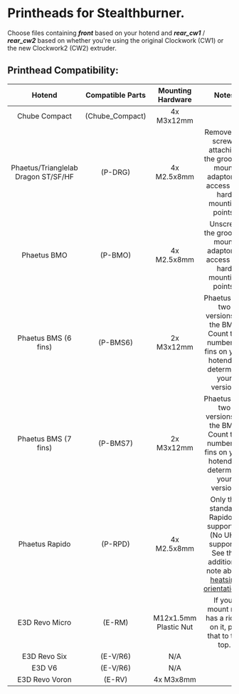# Printheads for Stealthburner.

Choose files containing ***front*** based on your hotend and ***rear_cw1*** / ***rear_cw2*** based on whether you're using the original Clockwork (CW1) or the new Clockwork2 (CW2) extruder.

## Printhead Compatibility:

| Hotend | Compatible Parts | Mounting Hardware | Notes |
| :--------: | :--------: | :--------: | :--------: 
| Chube Compact | (Chube_Compact) | 4x M3x12mm  |  |
| Phaetus/Trianglelab Dragon ST/SF/HF | (P-DRG) | 4x M2.5x8mm | Remove the screws attaching the groove-mount adaptor to access the hard mounting points. |
| Phaetus BMO | (P-BMO) | 4x M2.5x8mm | Unscrew the groove-mount adaptor to access the hard mounting points. |
| Phaetus BMS (6 fins) | (P-BMS6) | 2x M3x12mm | Phaetus has two versions of the BMS; Count the number of fins on your hotend to determine your version. |
| Phaetus BMS (7 fins) | (P-BMS7) | 2x M3x12mm | Phaetus has two versions of the BMS; Count the number of fins on your hotend to determine your version. |
| Phaetus Rapido | (P-RPD) | 4x M2.5x8mm | Only the standard Rapido is supported (No UHF support). See the additional note about [heatsink orientations](phaetus_rapido/README.md). |
| E3D Revo Micro | (E-RM) | M12x1.5mm Plastic Nut | If your mount nut has a ridge on it, put that to the top. |
| E3D Revo Six | (E-V/R6) | N/A |  |
| E3D V6 | (E-V/R6) | N/A |  |
| E3D Revo Voron | (E-RV) | 4x M3x8mm |  |
